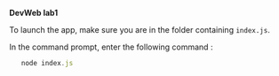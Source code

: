 **DevWeb lab1**

To launch the app, make sure you are in the folder containing ```index.js```.

In the command prompt, enter the following command :
```js
   node index.js
